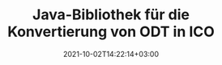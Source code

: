 ---
############################# Static ############################
layout: "autogen-gist"
date: 2021-10-02T14:22:14+03:00
draft: false
path: "de/total/java/conversion/odt-to-ico/"
other_out_formats: "PDF DOC DOCX DOCM DOT DOTX DOTM TXT RTF HTML MHTML HTM MHT XLS XLSX XLSM XLSB XLT XLTX XLTM XLAM CSV TSV FODS DIF SXC PPT PPTX PPS PPSX PPSM POT POTX PPTM POTM ODT OTT ODS ODP OTP TIFF JPEG JPG PNG GIF BMP ICO WMF EMF DCM WEBP JP2 EMZ WMZ SVG SVGZ TGA XPS TEX MD PSD PSB EPUB WEB EXCEL IMAGE FODP DICOM"
ad_headline: "Konvertierung von Java ODT zu ICO"
ad_description: "ODT-zu-ICO-Dokumentkonvertierungs-API für Java | Über 100 Dateiformate werden unterstützt"

############################# Head ############################
head_title: "Konvertieren Sie ODT in ICO in Java | Java-Word-Konvertierungsbibliothek"
head_description: "Konvertierungs-API für Java-Textverarbeitungsdokumente. Konvertieren Sie ODT in ICO und mehr als 100 andere Bilder und Dateiformate in Java-Anwendungen mit NetBeans, IntelliJ IDEA und Eclipse-Entwicklungsumgebungen."

############################# Header ############################
title: "Java-Bibliothek für die Konvertierung von ODT in ICO"
description: "Konvertieren Sie ODT programmgesteuert in Java- und J2SE-Anwendungen in ICO, indem Sie flexible Dokumentbearbeitungsoptionen verwenden, um das Erscheinungsbild des resultierenden Dokuments anzupassen. Die Konvertierungsbibliothek für Word-Dokumente konvertiert Word-Dokumentformate präzise in PDF, Excel-Tabellen, PowerPoint-Präsentationen, Photoshop, HTML, eBook, XML, Bilder und viele andere gängige Dateiformate. Verwenden mehrerer Dokumentkonvertierungsfunktionen – Konvertieren Sie das gesamte Dokument oder wählen Sie bestimmte Seiten der Quelldokumentdatei basierend auf den selbst ausgewählten Seitenzahlen oder Seitenbereichen aus und konvertieren Sie es einfach in ein unterstütztes Dokumentformat, ohne externe Software zu verwenden."

############################# SubMenu ############################
submenu:
    enable: false

############################# Content ############################
content:
    enable: true
    block:
    - title_left: "So konvertieren Sie ODT in ICO in Java"
      content_left: |
          Führen Sie die ODT-zu-ICO-Dateikonvertierung in Java in drei einfachen Schritten durch. Sehen Sie sich das konvertierte MHTML-Dokument so an, wie es ist, oder rendern und zeigen Sie es als HTML an, ohne externe Software zu verwenden.

          -   Erstellen Sie eine neue Instanz der **Converter**-Klasse und laden Sie die ODT-Datei
          -   Legen Sie **ConvertOptions** für den ICO-Dokumenttyp fest
          -   Rufen Sie die **Convert**-Methode der **Converter**-Klasseninstanz für die Konvertierung in ICO auf
          -   Legen Sie Optionen für den HTML-Viewer fest
          -   **Viewer**-Objekt erstellen, um konvertiertes ICO als HTML anzuzeigen
          
      title_right: "Downloads & Installationsanleitungen"
      content_right: |
          Sie benötigen die Namespaces `GroupDocs.Conversion` und `GroupDocs.Viewer`, um Word-Dateiformate in eine Vielzahl von Bildern und Dokumenttypen wie PDF, Microsoft Office (Word, Excel, PowerPoint, Project, Outlook), OpenDocument, HTML und andere zu konvertieren CAD-Diagramme. Erkunden Sie andere [Java-APIs für Office-Dokumente](https://products.conholdate.com/total/java/), wie sie von Conholdate.Total angeboten werden.
          
          Holen Sie sich die entsprechenden Assembly-Dateien von den [Downloads](https://downloads.conholdate.com/total/java) oder holen Sie sich das gesamte Paket von [Maven](https://repository.conholdate.com/webapp/#/artifacts/browse/tree/General/repo), um `Conholdate.Total for Java` direkt in Ihrem Arbeitsbereich hinzuzufügen.
          
      gisthash: "675fd7fb45acf595fd9f872593eb2899"
      gistfile: "word-to-pdf-conversion.java"

    - title_left: "Wasserzeichen zu Word hinzufügen und in PDF konvertieren"
      content_left: |
          Konvertieren Sie Word-Dokumente in Java exakt in PDF, genau wie die ursprüngliche Quelldatei, und wenden Sie Text- oder Bildwasserzeichen auf die konvertierten Dokumentseiten an.

          -   Erstellen Sie eine neue Instanz der **Converter**-Klasse, um ein Word-DOCX-Dokument zu konvertieren
          -   Instanziieren Sie die richtige Klasse **ConvertOptions** (PdfConvertOptions, WordProcessingConvertOptions, SpreadsheetConvertOptions)
          -   Erstellen Sie eine neue Instanz der Klasse **WatermarkOptions**
          -   Geben Sie Wasserzeicheneigenschaften an (Farbe, Breite, Höhe, Text, Bild usw.)
          -   Legen Sie die **Watermark**-Eigenschaft der **ConvertOptions**-Instanz fest
          -   Rufen Sie die **Convert**-Methode der **Converter**-Klasseninstanz für die Konvertierung von Word in PDF auf
          
      title_right: "Laden und Konvertieren von entfernt lokalisierten Dokumenten"
      content_right: |
          Mit Conholdate.Total für Java können Entwickler Dokumente von verschiedenen Remote-Standorten und Cloud-Dokumentspeicherressourcen wie Amazon S3, Microsoft Azure Blob, FTP, lokale Festplatte, Stream oder eine einfache URL laden und konvertieren. Geben Sie einfach die Methode an, um einen remote lokalisierten Dokumentenstrom abzurufen, und übergeben Sie ihn dann als Konstruktor an die Converter-Klasse.
          
          Conholdate.Total für Java-APIs werden auf verschiedenen Betriebssystemen wie Windows J2SE, Linux (Ubuntu, OpenSUSE, CentOS und andere), macOS und jeder Art von Java-Anwendungen basierend auf Eclipse, IntelliJ NetBeans, IntelliJ IDEA oder Visual Studio Code-Entwicklungsumgebungen unterstützt.
          
      gisthash: "6999e55b491eea2906d7fefe2e636e33"
      gistfile: "add-watermark-to-word-and-convert-to-pdf.java"
          
    - title_left: "Passwortgeschützte Word-zu-PDF-Konvertierung"
      content_left: |
          Passgenaues Laden und Konvertieren von passwortgeschützten Textverarbeitungsdokumenten in PDF in Ihre Java-basierten Anwendungen – alles, was Sie brauchen, sind nur ein paar Zeilen Code. Entwickler können Word-Dokumente (DOC oder DOCX) auch in andere Formate wie Web (HTML, MHTML), Bilder (JPG, PNG, TIFF, BMP), Markdown und viele andere umwandeln, ohne Microsoft Word installieren zu müssen.

          -   Erstellen Sie eine neue Instanz der **Converter**-Klasse und übergeben Sie den Quelldokumentpfad
          -   Instanziieren Sie die richtige Klasse **ConvertOptions**, z. (PdfConvertOptions, WordProcessingConvertOptions, SpreadsheetConvertOptions usw.)
          -   Rufen Sie die **convert**-Methode der **Converter**-Klasseninstanz auf und übergeben Sie den Dateinamen für das konvertierte Dokument
        
      title_right: "Extraktion von Quelldokumentinformationen"
      content_right: |
          Die Funktion zum Extrahieren von Dokumentinformationen ermöglicht nicht nur das Abrufen grundlegender Informationen über die Quelldokumentdatei, sondern unterstützt auch das Extrahieren einiger wertvoller dateiformatspezifischer Informationen. Es enthält Projektstart- und Enddaten einer Microsoft Project-Datei, alle Druckbeschränkungen für ein PDF-Dokument, eine Liste von Ordnern, die in einer Outlook-Datendatei enthalten sind, und die Informationen zu Ebenen und Layouts in einem CAD-Dokument.

          Eine weitere nützliche Funktion der Conholdate.Total Java-APIs für die Dokumentenkonvertierung ist die automatische Erkennung einer unbekannten Dateiformaterweiterung des Quelldokuments, die in Form eines Byte-Streams geliefert wird.
          
      gisthash: "35e23082b8fa43502d6784c38947eef1"
      gistfile: "password-protected-word-document-to-pdf-conversion.java"

    - title_left: "Konvertieren Sie bestimmte Word-Seiten in PDF in Java"
      content_left: |
          Die Java-Dokumentkonvertierungs-API ermöglicht es Ihnen, ausgewählte Seiten aus dem Quelldokument auszuwählen und genau in das unterstützte Dokumentformat zu konvertieren. Das folgende Codebeispiel zeigt, wie die 1. und 4. Seite eines Word-Dokuments in die resultierende PDF-Datei konvertiert werden.

          -   Erstellen Sie eine neue Instanz der **Converter**-Klasse und laden Sie das Eingabedokument (Word).
          -   Instanziieren Sie die richtige Klasse **ConvertOptions**, z. (PdfConvertOptions, WordProcessingConvertOptions, SpreadsheetConvertOptions usw.)
          -   Legen Sie die **setPages**-Eigenschaft der **ConvertOptions**-Instanz fest und geben Sie eine bestimmte Seitenzahl an, die konvertiert werden soll
          -   Rufen Sie die **convert**-Methode der **Converter**-Klasseninstanz auf und übergeben Sie den Dateinamen (PDF) für das konvertierte Dokument
        
      title_right: "Ergebnisse konvertierter Dokumente zwischenspeichern"
      content_right: |
          In einigen Fällen ist das konvertierte Dokument größer und die Konvertierung dauert einige Zeit. Die Dokumentkonvertierungsbibliothek bietet die Caching-Funktion, um solche Situationen effizient zu verwalten und den sich wiederholenden Konvertierungsprozess zu beschleunigen. Aktivieren Sie die ICache-Schnittstelle, um mit benutzerdefinierter Cache-Implementierung zu arbeiten, indem Sie den Erweiterungspunkt verwenden, und steuern Sie die Cache-Konvertierung nach Belieben.

          Das Konvertierungsergebnis wird standardmäßig auf dem lokalen Laufwerk gespeichert, aber jede Art von Cache-Speicher kann unterstützt werden, indem die entsprechenden Schnittstellen wie Amazon S3, Dropbox, Google Drive, Windows Azure, Reddis oder andere implementiert werden.
          
      gisthash: "98e5756c4d2150212f5abd2eb2067059"
      gistfile: "convert-specific-word-document-pages-to-pdf.java"
############################# About Formats ############################
about_formats:
    enable: false
############################# More Formats ############################
more_formats:
    enable: true
    auto: false
    other_out_formats: PDF DOC DOCX DOCM DOT DOTX DOTM TXT RTF HTML MHTML HTM MHT XLS XLSX XLSM XLSB XLT XLTX XLTM XLAM CSV TSV FODS DIF SXC PPT PPTX PPS PPSX PPSM POT POTX PPTM POTM ODT OTT ODS ODP OTP TIFF JPEG JPG PNG GIF BMP ICO WMF EMF DCM WEBP JP2 EMZ WMZ SVG SVGZ TGA XPS TEX MD PSD PSB EPUB WEB EXCEL IMAGE FODP DICOM
############################# Back to top ###############################
back_to_top:
  enable: true
---